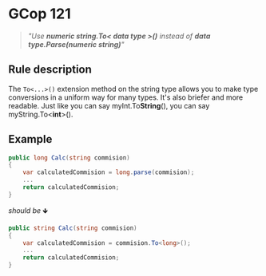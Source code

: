 ﻿# GCop 121

> *"Use **numeric string.To< data type >()** instead of **data type.Parse(numeric string)**"*

## Rule description

The `To<...>()` extension method on the string type allows you to make type conversions in a uniform way for many types. It's also briefer and more readable. Just like you can say myInt.To**String**(), you can say myString.To<**int**>(). 

## Example

```csharp
public long Calc(string commision)
{
    var calculatedCommision = long.parse(commision);
    ...
    return calculatedCommision;
}
```

*should be* 🡻

```csharp
public string Calc(string commision)
{
    var calculatedCommision = commision.To<long>();
    ...
    return calculatedCommision;
}
```